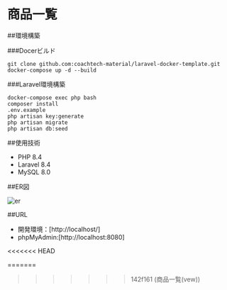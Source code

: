 # 商品一覧

##環境構築  

###Docerビルド  
```  
git clone github.com:coachtech-material/laravel-docker-template.git
docker-compose up -d --build  
``` 

###Laravel環境構築    
```  
docker-compose exec php bash  
composer install  
.env.example  
php artisan key:generate  
php artisan migrate  
php artisan db:seed  
```  

##使用技術  

* PHP 8.4  
* Laravel 8.4  
* MySQL 8.0  

##ER図

![er](https://github.com/user-attachments/assets/63671674-b6c9-4c2e-b1af-8c1f05ec9e33)

##URL  

* 開発環境：[http://localhost/]  
* phpMyAdmin:[http://localhost:8080]

<<<<<<< HEAD

=======
>>>>>>> 142f161 (商品一覧(vew))
